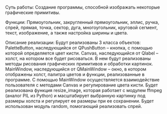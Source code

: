 Суть работы: Создание программы, способной изображать некоторые графические примитивы.

Функции: Прямоугольник, закругленный прямоугольник, эллис, ручка, спрей, прямая, точка, сектор, дуга, многоугольник, круговой сегмент, текст, изображение, а также настройка ширины и цвета.

Описание реализации:
Будут реализованы 3 класса объектов:
PaletteButton, наследующийся от QPushButton – кнопка, с помощью которой определяется цвет кисти.
Canvas, наследующийся от Qlabel – холст, на котором все будет рисоваться. В нем будут реализованы методы рисования графических примитивов и обработки картинок.
MainWindow, наследующийся от QMainWindow – окно, в котором отображены холст, палитра цветов и функции, реализованные в программе. С помощью MainWindow осуществляется взаимодействие пользователя с методами Canvas и регулирование цвета кисти.
Будет реализована функция resize_image, которая работает с модулем ffmpeg (аналог PIL из Python) и масштабирует выбранную картинку под размеры холста и регулирует ее размеры при ее сохранении.
Будет использован модуль random, помогающий реализовать спрей.
